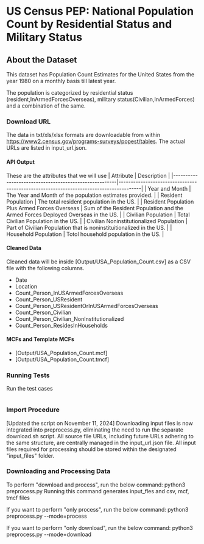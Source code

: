 # US Census PEP: National Population Count by Residential Status and Military Status

## About the Dataset
This dataset has Population Count Estimates for the United States from the year 1980 on a monthly basis till latest year.

The population is categorized by residential status (resident,InArmedForcesOverseas), military status(Civilian,InArmedForces) and a combination of the same. 

### Download URL
The data in txt/xls/xlsx formats are downloadable from within https://www2.census.gov/programs-surveys/popest/tables. The actual URLs are listed in input_url.json.

#### API Output
These are the attributes that we will use
| Attribute      					| Description                                                 				|
|-------------------------------------------------------|---------------------------------------------------------------------------------------|
| Year and Month   					| The Year and Month of the population estimates provided. 				|
| Resident Population   				| The total resident population in the US. 						|
| Resident Population Plus Armed Forces Overseas   	| Sum of the Resident Population and the Armed Forces Deployed Overseas in the US.  	|
| Civilian Population   				| Total Civilian Population in the US. 							|
| Civilian Noninstitutionalized Population   		| Part of Civilian Population that is noninstituitionalized in the US.  		|
| Household Population   				| Totol household population in the US. 						|


#### Cleaned Data
Cleaned data will be inside [Output/USA_Population_Count.csv] as a CSV file with the following columns.

- Date
- Location
- Count_Person_InUSArmedForcesOverseas
- Count_Person_USResident
- Count_Person_USResidentOrInUSArmedForcesOverseas
- Count_Person_Civilian
- Count_Person_Civilian_NonInstitutionalized
- Count_Person_ResidesInHouseholds


#### MCFs and Template MCFs
- [Output/USA_Population_Count.mcf]
- [Output/USA_Population_Count.tmcf]

### Running Tests

Run the test cases

```/bin/python3 scripts/us_census/pep/monthly_population_estimate/preprocess_test.py
```

### Import Procedure

[Updated the script on November 11, 2024]
Downloading input files is now integrated into preprocess.py, eliminating the need to run the separate download.sh script. 
All source file URLs, including future URLs adhering to the same structure, are centrally managed in the input_url.json file.
All input files required for processing should be stored within the designated "input_files" folder.

### Downloading and Processing Data

To perform "download and process", run the below command:
    python3 preprocess.py 
Running this command generates input_fles and csv, mcf, tmcf files

If you want to perform "only process", run the below command:
    python3 preprocess.py --mode=process
        
If you want to perform "only download", run the below command:
    python3 preprocess.py --mode=download
    